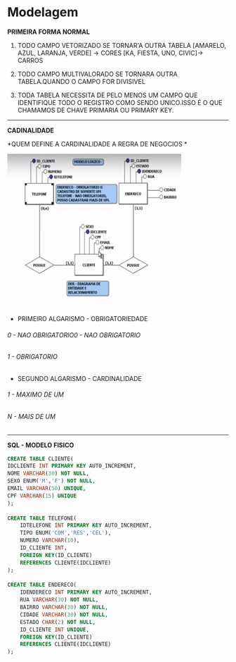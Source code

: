 # Modelagem
**PRIMEIRA FORMA NORMAL**
 1. TODO CAMPO VETORIZADO SE TORNAR'A OUTRA TABELA [AMARELO, AZUL, LARANJA, VERDE] -> CORES [KA, FIESTA, UNO, CIVIC]-> CARROS

 2. TODO CAMPO MULTIVALORADO SE TORNARA OUTRA TABELA.QUANDO O CAMPO FOR DIVISIVEL

 3.  TODA TABELA NECESSITA DE PELO MENOS UM CAMPO QUE IDENTIFIQUE TODO O REGISTRO COMO SENDO UNICO.ISSO É O QUE CHAMAMOS DE CHAVE PRIMARIA OU PRIMARY KEY.

 ------------

**CADINALIDADE**

*QUEM DEFINE A CARDINALIDADE  A REGRA DE NEGOCIOS *

[![DER](https://raw.githubusercontent.com/jefersonaraujo/BD/master/Img/der.PNG "DER")](https://raw.githubusercontent.com/jefersonaraujo/BD/master/Img/der.PNG "DER")

- PRIMEIRO ALGARISMO - OBRIGATORIEDADE
###### 0 - NAO OBRIGATORIO0 - NAO OBRIGATORIO
###### 1 - OBRIGATORIO

- SEGUNDO ALGARISMO - CARDINALIDADE
###### 1 - MAXIMO DE UM
###### N - MAIS DE UM


 ------------

**SQL - MODELO FISICO**

```sql
CREATE TABLE CLIENTE(
IDCLIENTE INT PRIMARY KEY AUTO_INCREMENT,
NOME VARCHAR(30) NOT NULL,
SEXO ENUM('M','F') NOT NULL,
EMAIL VARCHAR(50) UNIQUE,
CPF VARCHAR(15) UNIQUE
);

CREATE TABLE TELEFONE(
	IDTELEFONE INT PRIMARY KEY AUTO_INCREMENT,
	TIPO ENUM('COM','RES','CEL'),
	NUMERO VARCHAR(10),
	ID_CLIENTE INT,
	FOREIGN KEY(ID_CLIENTE)
	REFERENCES CLIENTE(IDCLIENTE)
);

CREATE TABLE ENDERECO(
	IDENDERECO INT PRIMARY KEY AUTO_INCREMENT,
	RUA VARCHAR(30) NOT NULL,
	BAIRRO VARCHAR(30) NOT NULL,
	CIDADE VARCHAR(30) NOT NULL,
	ESTADO CHAR(2) NOT NULL,
	ID_CLIENTE INT UNIQUE,
	FOREIGN KEY(ID_CLIENTE)
	REFERENCES CLIENTE(IDCLIENTE)
);
```
